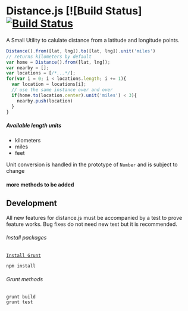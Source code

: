 # Distance.js [![Build Status][![Build Status](https://travis-ci.org/jcblw/distance.js.svg?branch=master)](https://travis-ci.org/jcblw/distance.js)

A Small Utility to calulate distance from a latitude and longitude points.

```javascript
Distance().from([lat, lng]).to([lat, lng]).unit('miles')
// returns kilometers by default
var home = Distance().from([lat, lng]);
var nearby = [];
var locations = [/*...*/];
for(var i = 0; i < locations.length; i += 1){
  var location = locations[i];
  // use the same instance over and over
  if(home.to(location.center).unit('miles') < 3){
    nearby.push(location)
  }  
}
```

##### Available length units

- kilometers
- miles
- feet

Unit conversion is handled in the prototype of `Number` and is subject to change

#### more methods to be added

## Development

All new features for distance.js must be accompanied by a test to prove feature works. Bug fixes do not need new test but it is recommended.

###### Install packages

[`Install Grunt`](http://gruntjs.com/getting-started)

```shell
npm install
```

###### Grunt methods

```shell
grunt build
grunt test
```


